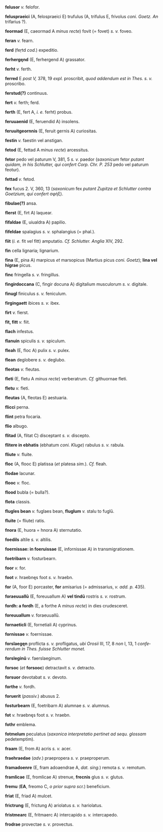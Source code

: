 **felusor** *v.* felofor.

**feluspraeici** (A, felospraeici E) trufulus (A, trifulus E, frivolus
*coni. Goetz. An* trifarius ?).

**feormad** (E, caeormad A *minus recte*) fovit (= fovet) *s. v.* foveo.

**feran** *v.* fearn.

**ferd** (feṛtd *cod.*) expeditio.

**ferhergęnd** (E, ferhergend A) grassator.

**ferht** *v.* ferth.

**ferred** E *post V,* 378, 19 *expl.* proscribit, *quod addendum est in
Thes. s. v.* proscribo.

**ferstud(?)**  continuus.

**fert** *v.* ferth; ferd.

**ferth** (E, fert A, *i. e.* ferht) probus.

**feruuaenid** (E, feruendid A) insolens.

**feruuitgeornnis** (E, feruit gernis A) curiositas.

**festin** *v.* faestin vel anstigan.

**fetod** (E, fettad A *minus recte*) arcessitus.

**fetor** pedo vel paturum V, 381, 5 *s. v.* paedor (*saxonicum* fetor
*putant quidam, in his Schlutter, qui confert Corp. Chr. P. 253* pedo
vel paturum feotur).

**fettad** *v.* fetod.

**fex** fucus 2. V, 360, 13 (*saxonicum* fex *putant Zupitza et
Schlutter contra Goetzium, qui confert* σφήξ).

**fibulae(?)**  ansa.

**flerst** (E, firt A) laquear.

**fifaldae** (E, uiualdra A) papilio.

**fifeldae** spalagius *s. v.* sphalangius (= phal.).

**fiit** (*i. e.* fit *vel* fitt) amputatio. *Cf. Schlutter. Anglia*
XIV, 292.

**fin** cella lignaria; lignarium.

**fina** (E, pina A) marpicus *et* marsopicus (Martius picus *coni.
Goetz*); **lina vel higrae** picus.

**finc** fringella *s. v.* fringillus.

**fingirdoccana** (C, fingir docuna A) digitalium musculorum *s. v.*
digitale.

**finugl** finiculus *s. v.* feniculum.

**firgingaett** ibices *s. v.* ibex.

**firt** *v.* fierst.

**fit, fitt** *v.* fiit.

**flach** infestus.

**flanuin** spiculis *s. v.* spiculum.

**fleah** (E, floc A) pulix *s. v.* pulex.

**flean** deglobere *s. v.* deglubo.

**fleotas** *v.* fleutas.

**fleti** (E, fletu A *minus recte*) verberatrum. *Cf.* githuornae
fleti.

**fletu** *v.* fleti.

**fleutas** (A, fleotas E) aestuaria.

**flicci** perna.

**flint** petra focaria.

**flio** albugo.

**flitad** (A, flitat C) disceptant *s. v.* discepto.

**flitere in ebhatis** (ebhatum *coni. Kluge*) rabulus *s. v.* rabula.

**fliute** *v.* fluite.

**floc** (A, flooc E) platissa (*et* platesa *sim.*). *Cf.* fleah.

**flodae** lacunar.

**flooc** *v.* floc.

**flood** bubla (= bulla?).

**flota** classis.

**flugles bean** *v.* fuglaes bean, **fluglum** *v.* stalu to fuglū.

**fluite** (= fliute) ratis.

**fnora** (E, huora = hnora A) sternutatio.

**foedils** altile *s. v.* altilis.

**foernissae: in foeruissae** (E, infornissae A) in transmigrationem.

**foetribarn** *v.* fosturbearn.

**foor** *v.* for.

**foot** *v.* hraebnęs foot *s. v.* hraebn.

**for** (A, foor E) porcaster, **for** amisarius (= admissarius, *v.*
*add. p.* 435).

**foraeuuallū** (E, foreuuallum A) **vel tindū** rostris *s. v.*
rostrum.

**fordh: a fordh** (E, a forthe A *minus recte*) in dies crudesceret.

**foreuuallum** *v.* foraeuuallū.

**fornaeticli** (E, fornetiali A) cyprinus.

**fornissae** *v.* foernissae.

**forslaegęn** proflicta *s. v.* profligatus, *ubi Orosii* III, 17, 8
*non* I, 13, 1 *confe­rendum in Thes. fuisse Schlutter monet.*

**forsleginũ** *v.* faerslaeginum.

**forsoc** (*et* **forsooc**) detractavit *s. v.* detracto.

**forsuor** devotabat *s. v.* devoto.

**forthe** *v.* fordh.

**foruerit** (*passiv.*) abusus 2.

**fosturbearn** (E, foetribarn A) alumnae *s. v.* alumnus.

**fot** *v.* hraebnęs foot *s. v.* hraebn.

**fothr** emblema.

**fotmelum** peculatus (*saxonica interpre­tatio pertinet ad sequ.
glossam* pedetemptim).

**fraam** (E, from A) acris *s. v.* acer.

**fraehraedae** (*adv.*) praepropera *s. v.* praeproperum.

**framadoenre** (E, fram adoaendrae A, *dat. sing.*) remota *s. v.*
remotum.

**framlicae** (E, fromlicae A) strenue, **frecnis** glus *s. v.* glutus.

**fremu** (**EA**, freomo C, *o prior supra scr.*) beneficium.

**friat** (E, friad A) mulcet.

**frictrung** (E, frictung A) ariolatus *s. v.* hariolatus.

**fristmearc** (E, fritmaerc A) intercapido *s. v.* intercapedo.

**frodrae** provectae *s. v.* provectus.
